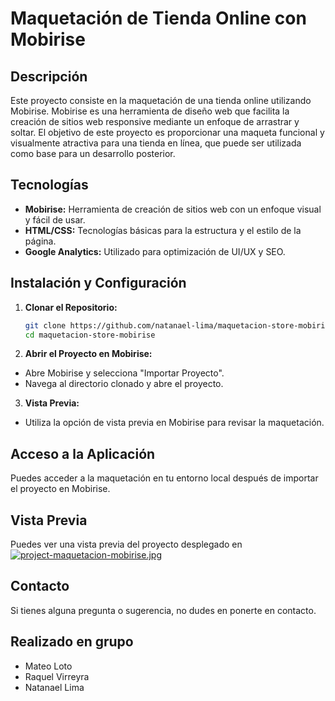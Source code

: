 # Maquetación de Tienda Online con Mobirise

## Descripción

Este proyecto consiste en la maquetación de una tienda online utilizando Mobirise. Mobirise es una herramienta de diseño web que facilita la creación de sitios web responsive mediante un enfoque de arrastrar y soltar. El objetivo de este proyecto es proporcionar una maqueta funcional y visualmente atractiva para una tienda en línea, que puede ser utilizada como base para un desarrollo posterior.

## Tecnologías

- **Mobirise:** Herramienta de creación de sitios web con un enfoque visual y fácil de usar.
- **HTML/CSS:** Tecnologías básicas para la estructura y el estilo de la página.
- **Google Analytics:** Utilizado para optimización de UI/UX y SEO.

## Instalación y Configuración

1. **Clonar el Repositorio:**

   ```bash
   git clone https://github.com/natanael-lima/maquetacion-store-mobirise.git
   cd maquetacion-store-mobirise
2. **Abrir el Proyecto en Mobirise:**
  - Abre Mobirise y selecciona "Importar Proyecto".
  - Navega al directorio clonado y abre el proyecto.
3. **Vista Previa:**
  - Utiliza la opción de vista previa en Mobirise para revisar la maquetación.
## Acceso a la Aplicación

Puedes acceder a la maquetación en tu entorno local después de importar el proyecto en Mobirise.

## Vista Previa

Puedes ver una vista previa del proyecto desplegado en [![project-maquetacion-mobirise.jpg](https://i.postimg.cc/k4B8qTpK/project-maquetacion-mobirise.jpg)](https://postimg.cc/1n14KrP3)

## Contacto

Si tienes alguna pregunta o sugerencia, no dudes en ponerte en contacto.

## Realizado en grupo

- Mateo Loto
- Raquel Virreyra
- Natanael Lima
